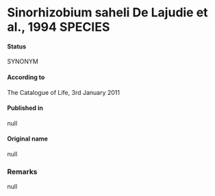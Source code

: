 Sinorhizobium saheli De Lajudie et al., 1994 SPECIES
=======

#### Status
SYNONYM

#### According to
The Catalogue of Life, 3rd January 2011

#### Published in
null

#### Original name
null

### Remarks
null